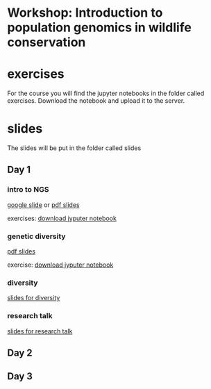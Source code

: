 # Workshop: Introduction to population genomics in wildlife conservation


# exercises
For the course you will find the jupyter notebooks in the folder called exercises. Download the notebook and upload it to the server.

# slides
The slides will be put in the folder called slides



## Day 1

### intro to NGS
[google slide](https://docs.google.com/presentation/d/167G6KqKP6ppgpxxmBfBXnGHhx1xP2KTW9fniAd13B-Y/edit?usp=sharing)  or [pdf slides](https://github.com/popgenDK/courses/blob/main/kenya2024/slides/Day1/kenya2024_day_1%20_Intro_to_NGS.pdf)

exercises: [download jyputer notebook](https://github.com/popgenDK/courses/blob/main/kenya2024/exercises/day1_NGSintro/Day1_NGSintroV4.ipynb)

### genetic diversity
[pdf slides](https://github.com/popgenDK/courses/blob/main/kenya2024/slides/Day1/Day%201%20Genetic%20diversity%20theory.pdf)

exercise: [download jyputer notebook](https://github.com/popgenDK/courses/blob/main/kenya2024/exercises/Day1_GeneticDiversity/Day1_GeneticDiversity.ipynb)

### diversity
[slides for diversity](slides/Day1/Day_1_Genetic_diversity_theory.pdf)

### research talk
[slides for research talk](kenya2024/slides/Day1/Day_1_Research_talk.pdf)


## Day 2


## Day 3
